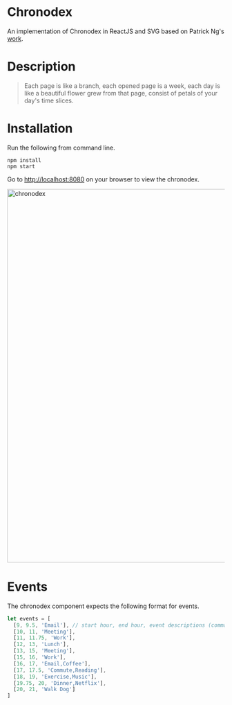 # Chronodex

An implementation of Chronodex in ReactJS and SVG based on Patrick Ng's [work](http://scription.typepad.com/blog/2011/11/scription-chronodex-weekly-planner-2012-free-download-with-the-cost-of-a-prayer.html#.VoBWkN-rS-U).

# Description

> Each page is like a branch, each opened page is a week, each day is like a beautiful flower grew from that page, consist of petals of your day's time slices.

# Installation

Run the following from command line.

```
npm install
npm start
```

Go to [http://localhost:8080](http://localhost:8080) on your browser to view the chronodex.

<img width="863" alt="chronodex" src="https://cloud.githubusercontent.com/assets/232740/12013904/d2a1627e-acee-11e5-84e0-2b96f7fe5e3c.png">

# Events

The chronodex component expects the following format for events.

```javascript
let events = [
  [9, 9.5, 'Email'], // start hour, end hour, event descriptions (comma-delimited)
  [10, 11, 'Meeting'],
  [11, 11.75, 'Work'],
  [12, 13, 'Lunch'],
  [13, 15, 'Meeting'],
  [15, 16, 'Work'],
  [16, 17, 'Email,Coffee'],
  [17, 17.5, 'Commute,Reading'],
  [18, 19, 'Exercise,Music'],
  [19.75, 20, 'Dinner,Netflix'],
  [20, 21, 'Walk Dog']
]
```
